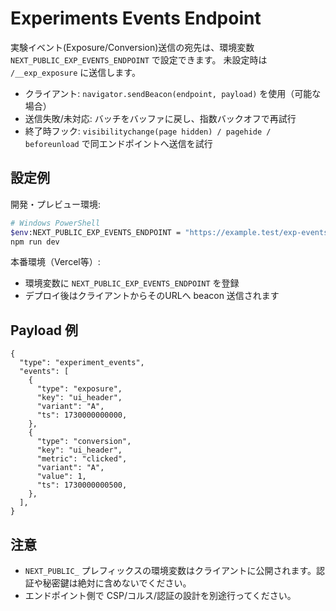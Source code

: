 # Experiments Events Endpoint

実験イベント(Exposure/Conversion)送信の宛先は、環境変数 `NEXT_PUBLIC_EXP_EVENTS_ENDPOINT` で設定できます。
未設定時は `/__exp_exposure` に送信します。

- クライアント: `navigator.sendBeacon(endpoint, payload)` を使用（可能な場合）
- 送信失敗/未対応: バッチをバッファに戻し、指数バックオフで再試行
- 終了時フック: `visibilitychange(page hidden) / pagehide / beforeunload` で同エンドポイントへ送信を試行

## 設定例

開発・プレビュー環境:

```bash
# Windows PowerShell
$env:NEXT_PUBLIC_EXP_EVENTS_ENDPOINT = "https://example.test/exp-events"
npm run dev
```

本番環境（Vercel等）:

- 環境変数に `NEXT_PUBLIC_EXP_EVENTS_ENDPOINT` を登録
- デプロイ後はクライアントからそのURLへ beacon 送信されます

## Payload 例

```jsonc
{
  "type": "experiment_events",
  "events": [
    {
      "type": "exposure",
      "key": "ui_header",
      "variant": "A",
      "ts": 1730000000000,
    },
    {
      "type": "conversion",
      "key": "ui_header",
      "metric": "clicked",
      "variant": "A",
      "value": 1,
      "ts": 1730000000500,
    },
  ],
}
```

## 注意

- `NEXT_PUBLIC_` プレフィックスの環境変数はクライアントに公開されます。認証や秘密鍵は絶対に含めないでください。
- エンドポイント側で CSP/コルス/認証の設計を別途行ってください。
